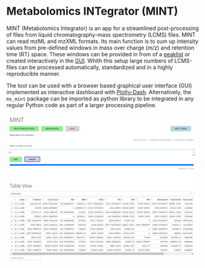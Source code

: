 # Metabolomics INTegrator (MINT)

MINT (Metabolomics Integrator) is an app for a streamlined post-processing of files from  liquid chromatography-mass spectrometry (LCMS) files. MINT can read mzML and mzXML formats. Its main function is to sum up intensity values from pre-defined windows in mass over charge (m/z) and retention time (RT) space. These windows can be provided in from of a [peaklist](peaklists.md) or created interactively in the [GUI](gui.md). Whith this setup large numbers of LCMS-files can be processed automatically, standardized and in a highly reproducible manner.

The tool can be used with a browser based graphical user interface (GUI) implemented as interactive dashboard with [Plotly-Dash](https://plot.ly/dash/). Alternatively, the `ms_mint` package can be imported as python library to be integrated in any regular Python code as part of a larger processing pipeline.

![MINT](image/mint-overview.png)



